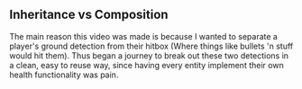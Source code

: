 ## Inheritance vs Composition

The main reason this video was made is because I wanted to separate a player's ground detection from their hitbox (Where things like bullets 'n stuff would hit them). Thus began a journey to break out these two detections in a clean, easy to reuse way, since having every entity implement their own health functionality was pain.
